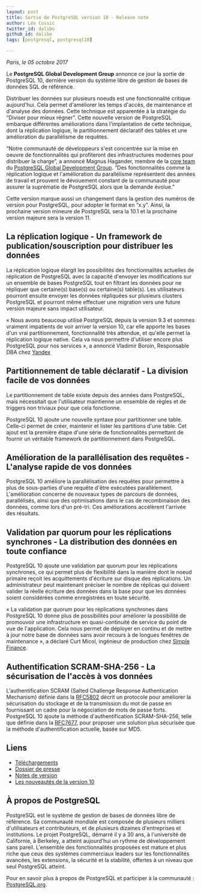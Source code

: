 ```yaml
---
layout: post
title: Sortie de PostgreSQL version 10 - Release note
author: Léo Cossic
twitter_id: dalibo
github_id: dalibo
tags: [postgresql, postgresql10]

---
```


*Paris, le 05 octobre 2017*

Le **PostgreSQL Global Development Group** annonce ce jour la sortie de PostgreSQL 10, dernière version du système libre de gestion de bases de données SQL de référence.

<!--MORE-->

Distribuer les données sur plusieurs noeuds est une fonctionnalité critique aujourd'hui. Cela permet d'améliorer les temps d'accès, de maintenance et d'analyse des données. Cette technique est apparentée à la stratégie du “Diviser pour mieux régner”. Cette nouvelle version de PostgreSQL embarque différentes améliorations dans l'implantation de cette technique, dont la réplication logique, le partitionnement déclaratif des tables et une amélioration du parallélisme de requêtes.

“Notre communauté de développeurs s'est concentrée sur la mise en oeuvre de fonctionnalités qui profiteront des infrastructures modernes pour distribuer la charge”, a annoncé Magnus Hagander, membre de la [core team](https://www.postgresql.org/developer/core/) du [PostgreSQL Global Development Group](https://www.postgresql.org/). “Des fonctionnalités comme la réplication logique et l'amélioration du parallélisme représentent des années de travail et prouvent le dévouement constant de la communauté pour assurer la suprématie de PostgreSQL alors que la demande évolue.”

Cette version marque aussi un changement dans la gestion des numéros de version pour PostgreSQL, pour adopter le format en “x.y”. Ainsi, la prochaine version mineure de PostgreSQL sera la 10.1 et la prochaine version majeure sera la version 11.

## La réplication logique - Un framework de publication/souscription pour distribuer les données

La réplication logique élargit les possibilités des fonctionnalités actuelles de réplication de PostgreSQL avec la capacité d'envoyer les modifications sur un ensemble de bases PostgreSQL tout en filtrant les données pour ne répliquer que certaine(s) base(s) ou certaine(s) table(s). Les utilisateurs pourront ensuite envoyer les données répliquées sur plusieurs clusters PostgreSQL et pourront même effectuer une migration vers une future version majeure sans impact utilisateur.

« Nous avons beaucoup utilisé PostgreSQL depuis la version 9.3 et sommes vraiment impatients de voir arriver la version 10, car elle apporte les bases d'un vrai partitionnement, fonctionnalité très attendue, et qu'elle permet la réplication logique native. Cela va nous permettre d'utiliser encore plus PostgreSQL pour nos services », a annoncé Vladimir Boroin, Responsable DBA chez [Yandex](https://www.yandex.com/)

## Partitionnement de table déclaratif - La division facile de vos données

Le partitionnement de table existe depuis des années dans PostgreSQL, mais nécessitait que l'utilisateur maintienne un ensemble de règles et de triggers non triviaux pour que cela fonctionne.

PostgreSQL 10 ajoute une nouvelle syntaxe pour partitionner une table. Celle-ci permet de créer, maintenir et lister les partitions d'une table. Cet ajout est la première étape d'une série de fonctionnalités permettant de fournir un véritable framework de partitionnement dans PostgreSQL.

## Amélioration de la parallélisation des requêtes - L'analyse rapide de vos données

PostgreSQL 10 améliore la parallélisation des requêtes pour permettre à plus de sous-parties d'une requête d'être exécutées parallèlement. L'amélioration concerne de nouveaux types de parcours de données, parallélisés, ainsi que des optimisations dans le cas de recombinaison des données, comme lors d'un pré-tri. Ces améliorations accélèrent l'arrivée des résultats.

## Validation par quorum pour les réplications synchrones - La distribution des données en toute confiance

PostgreSQL 10 ajoute une validation par quorum pour les réplications synchrones, ce qui permet plus de flexibilité dans la manière dont le noeud primaire reçoit les acquittements d'écriture sur disque des réplications. Un administrateur peut maintenant préciser le nombre de réplicas qui doivent valider la réelle écriture des données dans la base pour que les données soient considérées comme enregistrées en toute sécurité.

« La validation par quorum pour les réplications synchrones dans PostgreSQL 10 donne plus de possibilités pour améliorer la possibilité de promouvoir une infrastructure en quasi-continuité de service du point de vue de l'application. Cela nous permet de déployer en continu et de mettre à jour notre base de données sans avoir recours à de longues fenêtres de maintenance », a déclaré Curt Micol, ingénieur de production chez [Simple Finance](https://www.simple.com/).

## Authentification SCRAM-SHA-256 - La sécurisation de l'accès à vos données

L'authentification SCRAM (Salted Challenge Response Authentication Mechanism) définie dans la [RFC5802](https://tools.ietf.org/html/rfc5802) décrit un protocole pour améliorer la sécurisation du stockage et de la transmission du mot de passe en fournissant un cadre pour la négociation de mots de passe forts. PostgreSQL 10 ajoute la méthode d'authentification SCRAM-SHA-256, telle que définie dans la [RFC7677](https://tools.ietf.org/html/rfc7677), pour proposer une solution plus sécurisée que la méthode d'authentification actuelle, basée sur MD5.

## Liens

* [Téléchargements](https://www.postgresql.org/downloads)
* [Dossier de presse](https://www.postgresql.org/about/press/presskit10)
* [Notes de version](https://www.postgresql.org/docs/current/static/release-10.html)
* [Les nouveautés de la version 10](https://wiki.postgresql.org/wiki/New_in_postgres_10)

## À propos de PostgreSQL

PostgreSQL est le système de gestion de bases de données libre de référence. Sa communauté mondiale est composée de plusieurs milliers d'utilisateurs et contributeurs, et de plusieurs dizaines d'entreprises et institutions. Le projet PostgreSQL, démarré il y a 30 ans, à l'université de Californie, à Berkeley, a atteint aujourd’hui un rythme de développement sans pareil. L'ensemble des fonctionnalités proposées est mature et plus riche que ceux des systèmes commerciaux leaders sur les fonctionnalités avancées, les extensions, la sécurité et la stabilité, offertes à un niveau que seul PostgreSQL atteint.

Pour en savoir plus à propos de PostgreSQL et participer à la communauté : [PostgreSQL.org](https://www.postgresql.org).

